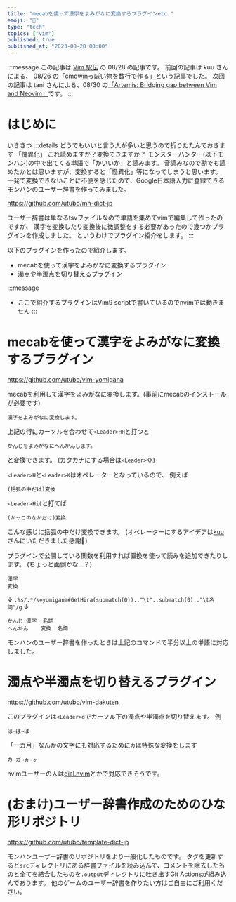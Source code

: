 ```yaml
---
title: "mecabを使って漢字をよみがなに変換するプラグインetc."
emoji: "🦖"
type: "tech"
topics: ["vim"]
published: true
published_at: "2023-08-28 00:00"
---
```


:::message
この記事は [Vim 駅伝](https://vim-jp.org/ekiden/) の 08/28 の記事です。
前回の記事は kuu さんによる、 08/26 の[「cmdwinっぽい物を数行で作る」](https://zenn.dev/vim_jp/articles/20230825_ekiden_cmdwin)という記事でした。
次回の記事は tani さんによる、08/30 の[「Artemis: Bridging gap between Vim and Neovim」](https://www.gengo.cc/blog/artemis_bridging_cap.html)です。
:::

# はじめに
いきさつ
:::details どうでもいいと言う人が多いと思うので折りたたんでおきます
「傀異化」
これ読めますか？変換できますか？
モンスターハンター(以下モンハン)の中で出てくる単語で「かいいか」と読みます。
音読みなので勘でも読めたかとは思いますが、変換すると「怪異化」等になってしまうと思います。
一発で変換できないことに不便を感じたので、Google日本語入力に登録できるモンハンのユーザー辞書を作ってみました。

https://github.com/utubo/mh-dict-jp

ユーザー辞書は単なるtsvファイルなので単語を集めてvimで編集して作ったのですが、
漢字を変換したり変換後に微調整をする必要があったので幾つかプラグインを作成しました。
というわけでプラグイン紹介をします。
:::

以下のプラグインを作ったので紹介します。
- mecabを使って漢字をよみがなに変換するプラグイン
- 濁点や半濁点を切り替えるプラグイン

:::message
- ここで紹介するプラグインはVim9 scriptで書いているのでnvimでは動きません
:::

# mecabを使って漢字をよみがなに変換するプラグイン

https://github.com/utubo/vim-yomigana

mecabを利用して漢字をよみがなに変換します。(事前にmecabのインストールが必要です)
```
漢字をよみがなに変換します。
```

上記の行にカーソルを合わせて`<Leader>HH`と打つと

```
かんじをよみがなにへんかんします。
```

と変換できます。
(カタカナにする場合は`<Leader>KK`)

`<Leader>H`と`<Leader>K`はオペレーターとなっているので、
例えば
```
(括弧の中だけ)変換
```

`<Leader>Hi(`と打てば

```
(かっこのなかだけ)変換
```

こんな感じに括弧の中だけ変換できます。
(オペレーターにするアイデアは[kuu](https://zenn.dev/kuu)さんにいただきました感謝🙏)

プラグインで公開している関数を利用すれば置換を使って読みを追加できたりします。
(ちょっと面倒かな…？)
```
漢字
変換
```
↓
`:%s/.*/\=yomigana#GetHira(submatch(0)).."\t"..submatch(0).."\t名詞"/g`
↓
```
かんじ	漢字	名詞
へんかん	変換	名詞
```

モンハンのユーザー辞書を作ったときは上記のコマンドで半分以上の単語に対応しました。


# 濁点や半濁点を切り替えるプラグイン

https://github.com/utubo/vim-dakuten

このプラグインは`<Leader>d`でカーソル下の濁点や半濁点を切り替えます。
例
```
は→ば→ぱ
```

「一カ月」なんかの文字にも対応するために`カ`は特殊な変換をします
```
カ→ガ→ヵ→ヶ
```

nvimユーザーの人は[dial.nvim](https://github.com/monaqa/dial.nvim)とかで対応できそうです。

# (おまけ)ユーザー辞書作成のためのひな形リポジトリ

https://github.com/utubo/template-dict-jp

モンハンユーザー辞書のリポジトリをより一般化したものです。
タグを更新すると`src`ディレクトリにある辞書ファイルを読み込んで、コメントを除去したものと全てを結合したものを`.output`ディレクトリに吐き出すGit Actionsが組み込んであります。
他のゲームのユーザー辞書を作りたい方はご自由にご利用ください。

